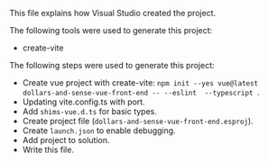 This file explains how Visual Studio created the project.

The following tools were used to generate this project:
- create-vite

The following steps were used to generate this project:
- Create vue project with create-vite: `npm init --yes vue@latest dollars-and-sense-vue-front-end -- --eslint  --typescript `.
- Updating vite.config.ts with port.
- Add `shims-vue.d.ts` for basic types.
- Create project file (`dollars-and-sense-vue-front-end.esproj`).
- Create `launch.json` to enable debugging.
- Add project to solution.
- Write this file.
